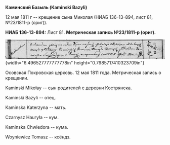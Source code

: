 **Каминский Базыль (Kaminski Bazyli)**

12 мая 1811 г -- крещение сына Миколая (НИАБ 136-13-894, лист 81,
№23/1811-р (ориг)).

**НИАБ 136-13-894:** Лист 81. **Метрическая запись №23/1811-р (ориг).**

![](./media/3c3d7740d18738fb1b844766a02e441e4008df45.png){width="6.496527777777778in"
height="0.7985717410323709in"}

Осовская Покровская церковь. 12 мая 1811 года. Метрическая запись о
крещении.

Kaminski Mikołay -- сын родителей с деревни Кострянска.

Kaminski Bazyli -- отец.

Kaminska Katerzyna -- мать.

Czarnysz Hauryła -- кум.

Kaminska Chwiedora -- кума.

Woyniewicz Tomasz -- ксёндз.
